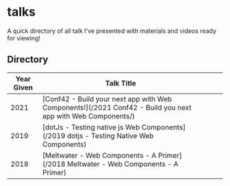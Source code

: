 # talks
A quick directory of all talk I've presented with materials and videos ready for viewing!

## Directory

| Year Given | Talk Title                                        |   |   |   |
|------------|---------------------------------------------------|---|---|---|
| 2021       | [Conf42 - Build your next app with Web Components!](/2021 Conf42 - Build you next app with Web Components/) |   |   |   |
| 2019       | [dotJs - Testing native js Web Components](/2019 dotjs - Testing Native Web Components) |   |   |   |
| 2018       | [Meltwater - Web Components - A Primer](/2018 Meltwater - Web Components - A Primer) |   |   |   |